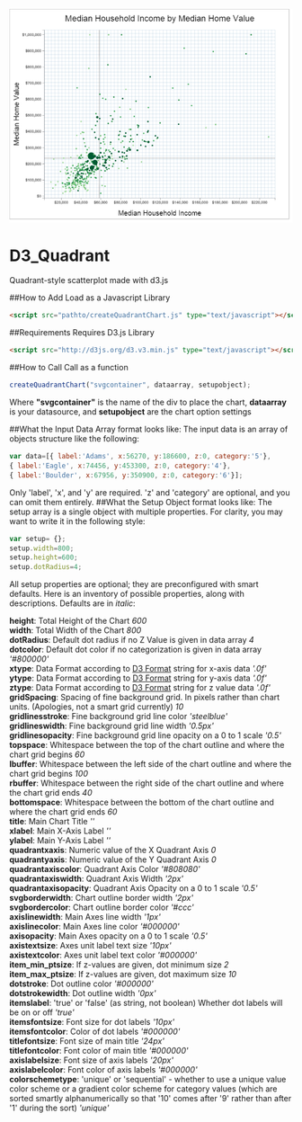 ![alt text](img/diagram.png "Example Chart Output")

# D3_Quadrant
Quadrant-style scatterplot made with d3.js

##How to Add
Load as a Javascript Library 
```html
<script src="pathto/createQuadrantChart.js" type="text/javascript"></script>
```

##Requirements
Requires D3.js Library
```html
<script src="http://d3js.org/d3.v3.min.js" type="text/javascript"></script>
```

##How to Call
Call as a function 
```javascript
createQuadrantChart("svgcontainer", dataarray, setupobject);
```
Where <b>"svgcontainer"</b> is the name of the div to place the chart, <b>dataarray</b> is your datasource, and <b>setupobject</b> are the chart option settings

##What the Input Data Array format looks like:
The input data is an array of objects structure like the following:
```javascript
var data=[{ label:'Adams', x:56270, y:186600, z:0, category:'5'},
{ label:'Eagle', x:74456, y:453300, z:0, category:'4'},
{ label:'Boulder', x:67956, y:350900, z:0, category:'6'}];
```
Only 'label', 'x', and 'y' are required.  'z' and 'category' are optional, and you can omit them entirely.
##What the Setup Object format looks like:
The setup array is a single object with multiple properties.  For clarity, you may want to write it in the following style:
```javascript
var setup= {};
setup.width=800;
setup.height=600;
setup.dotRadius=4;
```
All setup properties are optional; they are preconfigured with smart defaults.
Here is an inventory of possible properties, along with descriptions.  Defaults are in *italic*:

<b>height</b>: Total Height of the Chart   *600*<br />
<b>width</b>: Total Width of the Chart   *800*<br />
<b>dotRadius</b>: Default dot radius if no Z Value is given in data array   *4*<br />
<b>dotcolor</b>: Default dot color if no categorization is given in data array   *'#800000'*<br />
<b>xtype</b>: Data Format according to <a href="https://github.com/mbostock/d3/wiki/Formatting" >D3 Format</a> string for x-axis data   *'.0f'*<br />
<b>ytype</b>: Data Format according to <a href="https://github.com/mbostock/d3/wiki/Formatting" >D3 Format</a> string for y-axis data   *'.0f'*<br />
<b>ztype</b>: Data Format according to <a href="https://github.com/mbostock/d3/wiki/Formatting" >D3 Format</a> string for z value data   *'.0f'*<br />
<b>gridSpacing</b>: Spacing of fine background grid. In pixels rather than chart units. (Apologies, not a smart grid currently)   *10*<br />
<b>gridlinesstroke</b>: Fine background grid line color   *'steelblue'*<br />
<b>gridlineswidth</b>: Fine background grid line width   *'0.5px'*<br />
<b>gridlinesopacity</b>: Fine background grid line opacity on a 0 to 1 scale   *'0.5'*<br />
<b>topspace</b>: Whitespace between the top of the chart outline and where the chart grid begins   *60*<br />
<b>lbuffer</b>: Whitespace between the left side of the chart outline and where the chart grid begins   *100*<br />
<b>rbuffer</b>: Whitespace between the right side of the chart outline and where the chart grid ends   *40*<br />
<b>bottomspace</b>: Whitespace between the bottom of the chart outline and where the chart grid ends   *60*<br />
<b>title</b>: Main Chart Title   *''*<br />
<b>xlabel</b>: Main X-Axis Label   *''*<br />
<b>ylabel</b>: Main Y-Axis Label   *''*<br />
<b>quadrantxaxis</b>: Numeric value of the X Quadrant Axis   *0*<br />
<b>quadrantyaxis</b>: Numeric value of the Y Quadrant Axis   *0*<br />
<b>quadrantaxiscolor</b>: Quadrant Axis Color   *'#808080'*<br />
<b>quadrantaxiswidth</b>: Quadrant Axis Width   *'2px'*<br />
<b>quadrantaxisopacity</b>: Quadrant Axis Opacity on a 0 to 1 scale   *'0.5'*<br />
<b>svgborderwidth</b>: Chart outline border width   *'2px'*<br />
<b>svgbordercolor</b>: Chart outline border color   *'#ccc'*<br />
<b>axislinewidth</b>: Main Axes line width   *'1px'*<br />
<b>axislinecolor</b>: Main Axes line color   *'#000000'*<br />
<b>axisopacity</b>: Main Axes opacity on a 0 to 1 scale   *'0.5'*<br />
<b>axistextsize</b>: Axes unit label text size   *'10px'*<br />
<b>axistextcolor</b>: Axes unit label text color   *'#000000'*<br />
<b>item_min_ptsize</b>: If z-values are given, dot minimum size   *2*<br />
<b>item_max_ptsize</b>: If z-values are given, dot maximum size   *10*<br />
<b>dotstroke</b>: Dot outline color   *'#000000'*<br />
<b>dotstrokewidth</b>: Dot outline width   *'0px'*<br />
<b>itemslabel</b>: 'true' or 'false' (as string, not boolean)  Whether dot labels will be on or off   *'true'*<br />
<b>itemsfontsize</b>: Font size for dot labels   *'10px'*<br />
<b>itemsfontcolor</b>: Color of dot labels   *'#000000'*<br />
<b>titlefontsize</b>: Font size of main title   *'24px'*<br />
<b>titlefontcolor</b>: Font color of main title   *'#000000'*<br />
<b>axislabelsize</b>: Font size of axis labels   *'20px'*<br />
<b>axislabelcolor</b>: Font color of axis labels   *'#000000'*<br />
<b>colorschemetype</b>: 'unique' or 'sequential' - whether to use a unique value color scheme or a gradient color scheme for category values (which are sorted smartly alphanumerically so that '10' comes after '9' rather than after '1' during the sort)   *'unique'*<br />


